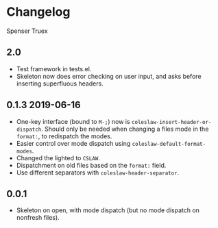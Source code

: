 # Changelog

Spenser Truex

## 2.0
- Test framework in tests.el.
- Skeleton now does error checking on user input, and asks before inserting
  superfluous headers.

## 0.1.3 2019-06-16
- One-key interface (bound to `M-;`) now is
  `coleslaw-insert-header-or-dispatch`. Should only be needed when changing a
  files mode in the `format:`, to redispatch the modes.
- Easier control over mode dispatch using `coleslaw-default-format-modes`.
- Changed the lighted to `CSLAW`.
- Dispatchment on old files based on the `format:` field.
- Use different separators with `coleslaw-header-separator`.

## 0.0.1
- Skeleton on open, with mode dispatch (but no mode dispatch on nonfresh files).
